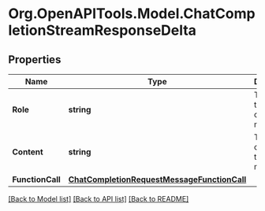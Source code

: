 # Org.OpenAPITools.Model.ChatCompletionStreamResponseDelta

## Properties

Name | Type | Description | Notes
------------ | ------------- | ------------- | -------------
**Role** | **string** | The role of the author of this message. | [optional] 
**Content** | **string** | The contents of the chunk message. | [optional] 
**FunctionCall** | [**ChatCompletionRequestMessageFunctionCall**](ChatCompletionRequestMessageFunctionCall.md) |  | [optional] 

[[Back to Model list]](../README.md#documentation-for-models) [[Back to API list]](../README.md#documentation-for-api-endpoints) [[Back to README]](../README.md)

